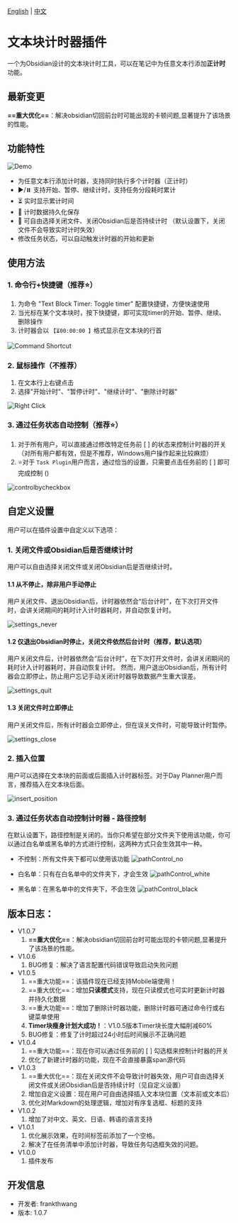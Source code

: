 [English](https://github.com/wth461694678/text-block-timer/blob/main/README.md) | [中文](https://github.com/wth461694678/text-block-timer/blob/main/README.zh.md)

# 文本块计时器插件

一个为Obsidian设计的文本块计时工具，可以在笔记中为任意文本行添加**正计时**功能。

## 最新变更
**==重大优化==**：解决obsidian切回前台时可能出现的卡顿问题,显著提升了该场景的性能。

## 功能特性

![Demo](https://github.com/wth461694678/text-block-timer/blob/main/demo/demo.gif)

- 为任意文本行添加计时器，支持同时执行多个计时器（正计时）
- ▶️/⏸️ 支持开始、暂停、继续计时，支持任务分段耗时累计
- ⏳ 实时显示累计时间
- 💾 计时数据持久化保存
- 🔄 可自由选择关闭文件、关闭Obsidian后是否持续计时 （默认设置下，关闭文件不会导致实时计时失效）
- 修改任务状态，可以自动触发计时器的开始和更新

## 使用方法

### 1. 命令行+快捷键（推荐⭐️）

1. 为命令 "Text Block Timer: Toggle timer" 配置快捷键，方便快速使用
2. 当光标在某个文本块时，按下快捷键，即可实现timer的开始、暂停、继续、删除操作
3. 计时器会以 `【⏳00:00:00 】`格式显示在文本块的行首

![Command Shortcut](https://github.com/wth461694678/text-block-timer/blob/main/demo/command_shortcut.gif)

### 2. 鼠标操作（不推荐）

1. 在文本行上右键点击
2. 选择"开始计时"、"暂停计时"、"继续计时"、"删除计时器"

![Right Click](https://github.com/wth461694678/text-block-timer/blob/main/demo/right_click.gif)

### 3. 通过任务状态自动控制（推荐⭐️）

1. 对于所有用户，可以直接通过修改特定任务前 [ ] 的状态来控制计时器的开关 （对所有用户都有效，但是不推荐，Windows用户操作起来比较麻烦）
2. ⭐️对于 `Task Plugin`用户而言，通过恰当的设置，只需要点击任务前的 [ ] 即可完成控制 ()

![controlbycheckbox](https://github.com/wth461694678/text-block-timer/blob/main/demo/controlbycheckbox.gif)



## 自定义设置

用户可以在插件设置中自定义以下选项：

### 1. 关闭文件或Obsidian后是否继续计时

用户可以自由选择关闭文件或关闭Obsidian后是否继续计时。

#### 1.1 从不停止，除非用户手动停止

用户关闭文件、退出Obsidian后，计时器依然会“后台计时”，在下次打开文件时，会讲关闭期间的耗时计入计时器耗时，并自动恢复计时。

![settings_never](https://github.com/wth461694678/text-block-timer/blob/main/demo/settings_never.gif)

#### 1.2 仅退出Obsidian时停止，关闭文件依然后台计时（推荐，默认选项）

用户关闭文件后，计时器依然会“后台计时”，在下次打开文件时，会讲关闭期间的耗时计入计时器耗时，并自动恢复计时。
然而，用户退出Obsidian后，所有计时器会立即停止，防止用户忘记手动关闭计时器导致数据产生重大误差。

![settings_quit](https://github.com/wth461694678/text-block-timer/blob/main/demo/settings_quit.gif)

#### 1.3 关闭文件时立即停止

用户关闭文件后，所有计时器会立即停止，但在误关文件时，可能导致计时暂停。

![settings_close](https://github.com/wth461694678/text-block-timer/blob/main/demo/settings_close.gif)

### 2. 插入位置

用户可以选择在文本块的前面或后面插入计时器标签。对于Day Planner用户而言，推荐插入在文本块后面。

![insert_position](https://github.com/wth461694678/text-block-timer/blob/main/demo/insert_position.png)

### 3. 通过任务状态自动控制计时器 - 路径控制

在默认设置下，路径控制是关闭的。当你只希望在部分文件夹下使用该功能，你可以通过白名单或黑名单的方式进行控制，这两种方式只会生效其中一种。

- 不控制：所有文件夹下都可以使用该功能
![pathControl_no](https://github.com/wth461694678/text-block-timer/blob/main/demo/pathControl_no.gif)

- 白名单：只有在白名单中的文件夹下，才会生效
![pathControl_white](https://github.com/wth461694678/text-block-timer/blob/main/demo/pathControl_white.gif)

- 黑名单：在黑名单中的文件夹下，不会生效
![pathControl_black](https://github.com/wth461694678/text-block-timer/blob/main/demo/pathControl_black.gif)




## 版本日志：
- V1.0.7
  1. **==重大优化==**：解决obsidian切回前台时可能出现的卡顿问题,显著提升了该场景的性能。
- V1.0.6
  1. BUG修复：解决了语言配置代码错误导致启动失败问题
- V1.0.5
  1. ==重大功能==：该插件现在已经支持Mobile端使用！
  2. ==重大优化==：增加**只读模式**支持，现在只读模式也可实时更新计时器并持久化数据
  3. ==重大功能==：增加了删除计时器功能，删除计时器可通过命令行或右键菜单使用
  4. **Timer块瘦身计划大成功！**：V1.0.5版本Timer块长度大幅削减60%
  5. BUG修复：修复了计时超过24小时后时间展示不正确问题
- V1.0.4
  1. ==重大功能==：现在你可以通过任务前的 [ ] 勾选框来控制计时器的开关
  2. 优化了新建计时器的功能，现在不会直接暴露span源代码
- V1.0.3
  1. ==重大优化==：现在关闭文件不会导致计时器失效，用户可自由选择关闭文件或关闭Obsidian后是否持续计时（见自定义设置）
  2. 增加自定义设置：现在用户可自由选择插入文本块位置（文本前或文本后）
  3. 优化对Markdown的处理逻辑，增加对有序复选框、标题的支持
- V1.0.2
  1. 增加了对中文、英文、日语、韩语的语言支持
- V1.0.1
  1. 优化展示效果，在时间标签前添加了一个空格。
  2. 解决了在任务清单中添加计时器，导致任务勾选框失效的问题。
- V1.0.0
  1. 插件发布

## 开发信息

- 开发者: frankthwang
- 版本: 1.0.7
